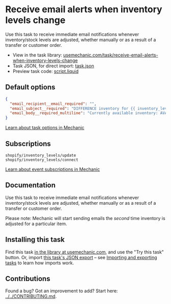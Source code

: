 # Receive email alerts when inventory levels change

Use this task to receive immediate email notifications whenever inventory/stock levels are adjusted, whether manually or as a result of a transfer or customer order.

* View in the task library: [usemechanic.com/task/receive-email-alerts-when-inventory-levels-change](https://usemechanic.com/task/receive-email-alerts-when-inventory-levels-change)
* Task JSON, for direct import: [task.json](../../tasks/receive-email-alerts-when-inventory-levels-change.json)
* Preview task code: [script.liquid](./script.liquid)

## Default options

```json
{
  "email_recipient__email_required": "",
  "email_subject__required": "DIFFERENCE inventory for {{ inventory_level.variant.sku }} {{ inventory_level.variant.product.title | default: \"(Product title)\" }} {% if inventory_level.variant.title != blank and inventory_level.variant.title != \"Default Title\" %}({{ inventory_level.variant.title }}) {% endif %}",
  "email_body__required_multiline": "Currently available inventory: AVAILABLE\nChanged by: DIFFERENCE\nLocation: {{ inventory_level.location.name | default: \"(location)\" }}\n\n<a href=\"https://{{ shop.domain }}/admin/products/{{ inventory_level.variant.product_id }}/variants/{{ inventory_level.variant.id }}/inventory_history?location_id={{ inventory_level.location_id }}\">View inventory history</a>\n<a href=\"https://{{ shop.domain }}/admin/products/{{ inventory_level.variant.product_id }}/variants/{{ inventory_level.variant.id }}\">Manage this variant</a>\n\nThanks,\n{{ shop.name }}"
}
```

[Learn about task options in Mechanic](https://docs.usemechanic.com/article/471-task-options)

## Subscriptions

```liquid
shopify/inventory_levels/update
shopify/inventory_levels/connect
```

[Learn about event subscriptions in Mechanic](https://docs.usemechanic.com/article/408-subscriptions)

## Documentation

Use this task to receive immediate email notifications whenever inventory/stock levels are adjusted, whether manually or as a result of a transfer or customer order.

Please note: Mechanic will start sending emails the _second_ time inventory is adjusted for a particular item.

## Installing this task

Find this task [in the library at usemechanic.com](https://usemechanic.com/task/receive-email-alerts-when-inventory-levels-change), and use the "Try this task" button. Or, import [this task's JSON export](../../tasks/receive-email-alerts-when-inventory-levels-change.json) – see [Importing and exporting tasks](https://docs.usemechanic.com/article/505-importing-and-exporting-tasks) to learn how imports work.

## Contributions

Found a bug? Got an improvement to add? Start here: [../../CONTRIBUTING.md](../../CONTRIBUTING.md).
